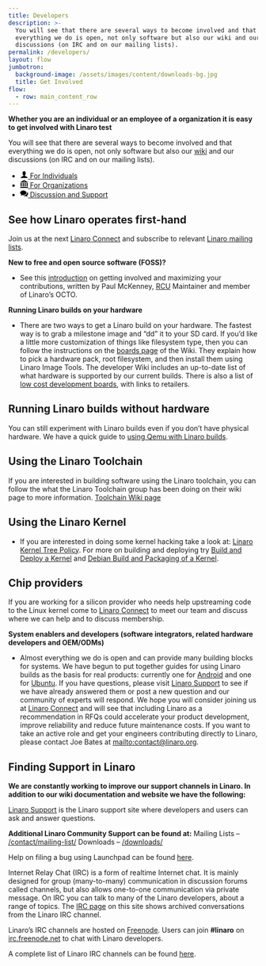 ```yaml
---
title: Developers
description: >-
  You will see that there are several ways to become involved and that
  everything we do is open, not only software but also our wiki and our
  discussions (on IRC and on our mailing lists).
permalink: /developers/
layout: flow
jumbotron:
  background-image: /assets/images/content/downloads-bg.jpg
  title: Get Involved
flow:
  - row: main_content_row
---
```

**Whether you are an individual or an employee of a organization it is easy to get involved with Linaro test**

You will see that there are several ways to become involved and that everything we do is open, not only software but also our [wiki](http://wiki-archive.linaro.org/FrontPage) and our discussions (on IRC and on our mailing lists).

<ul class="nav nav-tabs" role="tablist" id="tabbed_nav">
<li role="presentation" class="active">
<a href="#individuals" role="tab" data-toggle="tab">
<svg class="mk-svg-icon small" data-name="mk-moon-user" data-cacheid="icon-59a7eb5b217bb" style=" height:16px; width: 16px; " xmlns="http://www.w3.org/2000/svg" viewBox="0 0 512 512">
<path d="M311.413 351.368c-11.055-1.759-11.307-32.157-11.307-32.157s32.484-32.158 39.564-75.401c19.045 0 30.809-45.973 11.761-62.148.795-17.027 24.48-133.662-95.431-133.662s-96.225 116.635-95.432 133.662c-19.047 16.175-7.285 62.148 11.761 62.148 7.079 43.243 39.564 75.401 39.564 75.401s-.252 30.398-11.307 32.157c-35.61 5.666-168.586 64.317-168.586 128.632h448c0-64.315-132.976-122.966-168.587-128.632z">
</path>
</svg> For Individuals
</a>
</li>
<li role="presentation">
<a href="#organizations" role="tab" data-toggle="tab">
<svg class="mk-svg-icon small" data-name="mk-moon-library-2" data-cacheid="icon-59a7eb5b21ebf"
style=" height:16px; width: 16px; " xmlns="http://www.w3.org/2000/svg" viewBox="0 0 512 512">
<path
d="M256 0l-256 160h512l-256-160zm144 192l16 32v192h64v-192l16-32h-96zm-128 0l16 32v192h64v-192l16-32h-96zm-128 0l16 32v192h64v-192l16-32h-96zm-128 0l16 32v192h64v-192l16-32h-96zm0 256l-16 64h512l-16-64h-480zm272-352c0 17.673-14.327 32-32 32-17.673 0-32-14.327-32-32s14.327-32 32-32c17.673 0 32 14.327 32 32z">
</path>
</svg> For Organizations
</a>
</li>
<li role="presentation">
<a href="#support" role="tab" data-toggle="tab">
<svg class="mk-svg-icon small" data-name="mk-icon-comments" data-cacheid="icon-59a7eb5b222e2"
style=" height:16px; width: 16px; " xmlns="http://www.w3.org/2000/svg" viewBox="0 0 1792 1792">
<path
d="M1408 768q0 139-94 257t-256.5 186.5-353.5 68.5q-86 0-176-16-124 88-278 128-36 9-86 16h-3q-11 0-20.5-8t-11.5-21q-1-3-1-6.5t.5-6.5 2-6l2.5-5 3.5-5.5 4-5 4.5-5 4-4.5q5-6 23-25t26-29.5 22.5-29 25-38.5 20.5-44q-124-72-195-177t-71-224q0-139 94-257t256.5-186.5 353.5-68.5 353.5 68.5 256.5 186.5 94 257zm384 256q0 120-71 224.5t-195 176.5q10 24 20.5 44t25 38.5 22.5 29 26 29.5 23 25q1 1 4 4.5t4.5 5 4 5 3.5 5.5l2.5 5 2 6 .5 6.5-1 6.5q-3 14-13 22t-22 7q-50-7-86-16-154-40-278-128-90 16-176 16-271 0-472-132 58 4 88 4 161 0 309-45t264-129q125-92 192-212t67-254q0-77-23-152 129 71 204 178t75 230z">
</path>
</svg> Discussion and Support
</a>
</li>
</ul>

<div class="tab-content" id="tabbed_nav_content">
<div role="tabpanel" class="tab-pane tab-pane-legal active" id="individuals" markdown="1">

## See how Linaro operates first-hand

Join us at the next [Linaro Connect](https://connect.linaro.org/) and subscribe to relevant [Linaro mailing
lists](http://lists.linaro.org/mailman/listinfo).

**New to free and open source software (FOSS)?**

* See this [introduction](/blog/make-positive-difference-foss-project/) on getting involved and maximizing your
  contributions, written by Paul McKenney, [RCU](http://www.rdrop.com/users/paulmck/RCU/ "Introduction to RCU")
  Maintainer and member of Linaro’s OCTO.

**Running Linaro builds on your hardware**

* There are two ways to get a Linaro build on your hardware. The fastest way is to grab a milestone image and
  “dd” it to your SD card. If you’d like a little more customization of things like filesystem type, then you can
  follow the instructions on the [boards page](https://wiki-archive.linaro.org/Boards) of the Wiki. They explain
  how to pick a hardware pack, root filesystem, and then install them using Linaro Image Tools. The developer Wiki
  includes an up-to-date list of what hardware is supported by our current builds. There is also a list of [low
  cost development boards](http://wiki-archive.linaro.org/Boards), with links to retailers.

## Running Linaro builds without hardware

You can still experiment with Linaro builds even if you don’t have physical hardware. We have a quick guide to
[using Qemu with Linaro builds](https://wiki-archive.linaro.org/Resources/HowTo/Qemu).

## Using the Linaro Toolchain

If you are interested in building software using the Linaro toolchain, you can follow the what the Linaro
Toolchain group has been doing on their wiki page to more information. [Toolchain Wiki
page](https://wiki-archive.linaro.org/WorkingGroups/ToolChain)

## Using the Linaro Kernel

* If you are interested in doing some kernel hacking take a look at: [Linaro Kernel Tree
  Policy](http://wiki-archive.linaro.org/Platform/DevPlatform/LinuxLinaroKernelTreeProcess). For more on building
  and deploying try [Build and Deploy a Kernel](https://wiki-archive.linaro.org/Resources/HowTo/KernelDeploy) and
  [Debian Build and Packaging of a Kernel](https://wiki-archive.linaro.org/Resources/HowTo/PackageYourOwnKernel).

<div role="tabpanel" class="tab-pane tab-pane-legal" id="organizations" markdown="1">

## Chip providers

If you are working for a silicon provider who needs help upstreaming code to the Linux kernel come to [Linaro
Connect](https://connect.linaro.org/ "Linaro Connect event") to meet our team and discuss where we can help and
to discuss membership.

**System enablers and developers (software integrators, related hardware developers and OEM/ODMs)**

* Almost everything we do is open and can provide many building blocks for systems. We have begun to put
  together guides for using Linaro builds as the basis for real products: currently one for
  [Android](https://wiki-archive.linaro.org/LinaroForProductBuilders/Android "Linaro for Android product
  builders") and one for [Ubuntu](https://wiki-archive.linaro.org/LinaroForProductBuilders/Ubuntu "Linaro for
  Ubuntu products builders"). If you have questions, please visit [Linaro
  Support](https://servicedesk.linaro.org/servicedesk/customer/portal/6 "Linaro support") to see if we have
  already answered them or post a new question and our community of experts will respond. We hope you will
  consider joining us at [Linaro Connect](https://connect.linaro.org/ "Linaro Connect event") and will see that
  including Linaro as a recommendation in RFQs could accelerate your product development, improve reliability and
  reduce future maintenance costs. If you want to take an active role and get your engineers contributing directly
  to Linaro, please contact Joe Bates at <mailto:contact@linaro.org>.

</div>

<div role="tabpanel" class="tab-pane tab-pane-legal" id="support" markdown="1">

## Finding Support in Linaro

**We are constantly working to improve our support channels in Linaro. In addition to our wiki documentation and
website we have the following:**

[Linaro Support](https://support.linaro.org/) is the Linaro support site where developers and users can ask and
answer questions.

**Additional Linaro Community Support can be found at:**
Mailing Lists – [/contact/mailing-list/](/contact/mailing-list/)
Downloads – [/downloads/](/downloads/)

Help on filing a bug using Launchpad can be found
[here](https://wiki-archive.linaro.org/Resources/HowTo/LoggingABug).

Internet Relay Chat (IRC) is a form of realtime Internet chat. It is mainly designed for group (many-to-many)
communication in discussion forums called channels, but also allows one-to-one communication via private
message. On IRC you can talk to many of the Linaro developers, about a range of topics. The [IRC
page](http://irclogs.linaro.org/ "Linaro IRC logs") on this site shows archived conversations from the Linaro
IRC channel.

Linaro’s IRC channels are hosted on [Freenode](http://freenode.net/). Users can join **\#linaro** on
[irc.freenode.net](http://freenode.net/) to chat with Linaro developers.

A complete list of Linaro IRC channels can be found [here](https://wiki-archive.linaro.org/GettingInvolved/IRC).

</div>
</div>
